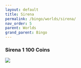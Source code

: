 ```yaml
---
layout: default
title: Sirena
permalink: /bingo/worlds/sirena/
nav_order: 5
parent: Worlds
grand_parent: Bingo
---
```

### Sirena 1 100 Coins

<img src="/sms-guide/assets/bingo/sirena/sirena1100c.png">  
